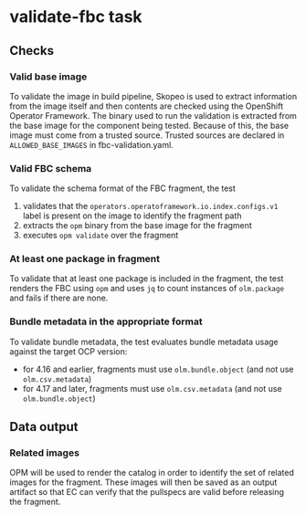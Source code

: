 # validate-fbc task

## Checks
### Valid base image
To validate the image in build pipeline, Skopeo is used to extract
information from the image itself and then contents are checked using the OpenShift Operator Framework.  The binary
used to run the validation is extracted from the base image for the component being tested.  Because of this, the
base image must come from a trusted source.  Trusted sources are declared in `ALLOWED_BASE_IMAGES` in fbc-validation.yaml.

### Valid FBC schema
To validate the schema format of the FBC fragment, the test
1. validates that the `operators.operatoframework.io.index.configs.v1` label is present on the image to identify the fragment path
2. extracts the `opm` binary from the base image for the fragment
3. executes `opm validate` over the fragment

### At least one package in fragment
To validate that at least one package is included in the fragment, the test renders the FBC using `opm` and uses `jq` to count instances of `olm.package` and fails if there are none.

### Bundle metadata in the appropriate format
To validate bundle metadata, the test evaluates bundle metadata usage against the target OCP version:
- for 4.16 and earlier, fragments must use `olm.bundle.object` (and not use `olm.csv.metadata`)
- for 4.17 and later, fragments must use `olm.csv.metadata` (and not use `olm.bundle.object`)

## Data output
### Related images

OPM will be used to render the catalog in order to identify the set of related images for the fragment.
These images will then be saved as an output artifact so that EC can verify that the pullspecs are valid
before releasing the fragment.